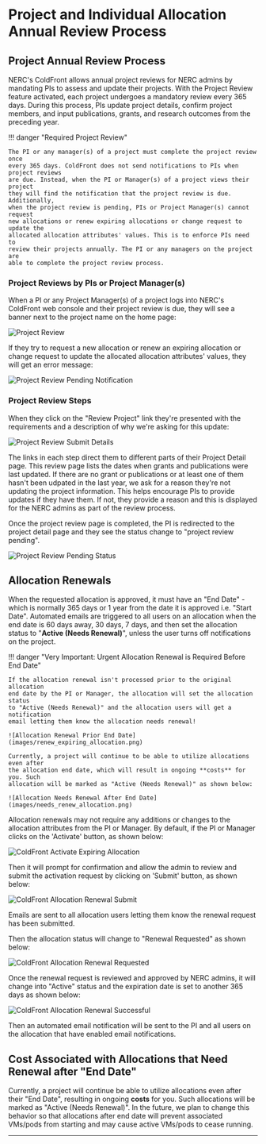 # Project and Individual Allocation Annual Review Process

## Project Annual Review Process

NERC's ColdFront allows annual project reviews for NERC admins by mandating PIs
to assess and update their projects. With the Project Review feature activated,
each project undergoes a mandatory review every 365 days. During this process,
PIs update project details, confirm project members, and input publications,
grants, and research outcomes from the preceding year.

!!! danger "Required Project Review"

    The PI or any manager(s) of a project must complete the project review once
    every 365 days. ColdFront does not send notifications to PIs when project reviews
    are due. Instead, when the PI or Manager(s) of a project views their project
    they will find the notification that the project review is due. Additionally,
    when the project review is pending, PIs or Project Manager(s) cannot request
    new allocations or renew expiring allocations or change request to update the
    allocated allocation attributes' values. This is to enforce PIs need to
    review their projects annually. The PI or any managers on the project are
    able to complete the project review process.

### Project Reviews by PIs or Project Manager(s)

When a PI or any Project Manager(s) of a project logs into NERC's ColdFront web
console and their project review is due, they will see a banner next to the
project name on the home page:

![Project Review](images/coldfront-project-review.png)

If they try to request a new allocation or renew an expiring allocation or change
request to update the allocated allocation attributes' values, they will get an
error message:

![Project Review Pending Notification](images/coldfront-project-review-notifications.png)

### Project Review Steps

When they click on the "Review Project" link they're presented with the requirements
and a description of why we're asking for this update:

![Project Review Submit Details](images/coldfront-project-review-steps.png)

The links in each step direct them to different parts of their Project Detail page.
This review page lists the dates when grants and publications were last updated.
If there are no grant or publications or at least one of them hasn't been udpated
in the last year, we ask for a reason they're not updating the project information.
This helps encourage PIs to provide updates if they have them. If not, they
provide a reason and this is displayed for the NERC admins as part of the review
process.

Once the project review page is completed, the PI is redirected to the project
detail page and they see the status change to "project review pending".

![Project Review Pending Status](images/coldfront-project-review-pending-status.png)

## Allocation Renewals

When the requested allocation is approved, it must have an "End Date" - which
is normally 365 days or 1 year from the date it is approved i.e. "Start Date".
Automated emails are triggered to all users on an allocation when the end date
is 60 days away, 30 days, 7 days, and then set the allocation status to
"**Active (Needs Renewal)**", unless the user turns off notifications on the project.

!!! danger "Very Important: Urgent Allocation Renewal is Required Before End Date"

    If the allocation renewal isn't processed prior to the original allocation
    end date by the PI or Manager, the allocation will set the allocation status
    to "Active (Needs Renewal)" and the allocation users will get a notification
    email letting them know the allocation needs renewal!

    ![Allocation Renewal Prior End Date](images/renew_expiring_allocation.png)

    Currently, a project will continue to be able to utilize allocations even after
    the allocation end date, which will result in ongoing **costs** for you. Such
    allocation will be marked as "Active (Needs Renewal)" as shown below:

    ![Allocation Needs Renewal After End Date](images/needs_renew_allocation.png)

Allocation renewals may not require any additions or changes to the allocation
attributes from the PI or Manager. By default, if the PI or Manager clicks on
the 'Activate' button, as shown below:

![ColdFront Activate Expiring Allocation](images/coldfront-activate-expiring-allocation.png)

Then it will prompt for confirmation and allow the admin to review and submit the
activation request by clicking on 'Submit' button, as shown below:

![ColdFront Allocation Renewal Submit](images/coldfront-submit-allocation-activation.png)

Emails are sent to all allocation users letting them know the renewal request has
been submitted.

Then the allocation status will change to "Renewal Requested" as shown below:

![ColdFront Allocation Renewal Requested](images/coldfront-allocation-renewal-requested.png)

Once the renewal request is reviewed and approved by NERC admins, it will change
into "Active" status and the expiration date is set to another 365 days as shown
below:

![ColdFront Allocation Renewal Successful](images/coldfront-renewed-allocation.png)

Then an automated email notification will be sent to the PI and all users on the
allocation that have enabled email notifications.

## Cost Associated with Allocations that Need Renewal after "End Date"

Currently, a project will continue be able to utilize allocations even after their
"End Date", resulting in ongoing **costs** for you. Such allocations will be
marked as "Active (Needs Renewal)". In the future, we plan to change this behavior
so that allocations after end date will prevent associated VMs/pods from starting
and may cause active VMs/pods to cease running.

---

